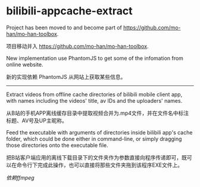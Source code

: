 # bilibili-appcache-extract

Project has been moved to and become part of https://github.com/mo-han/mo-han-toolbox.

项目移动并入 https://github.com/mo-han/mo-han-toolbox.

New implementation use PhantomJS to get some of the infomation from online website.

新的实现依赖 PhantomJS 从网站上获取某些信息。

---

Extract videos from offline cache directories of bilibili mobile client app, with names including the videos' title, av IDs and the uploaders' names. 

从B站的手机APP离线缓存目录中提取视频合并为.mp4文件，并在文件名中标注标题、AV号及UP主昵称。

Feed the executable with arguments of directories inside bilibili app's 
cache folder, which could be done either in command-line, or simply 
dragging those directories onto the executable file.

把B站客户端应用的离线下载目录下的文件夹作为参数直接向程序传递即可，既可以在命令行下完成此操作，也可以直接将那些文件夹拖到该程序EXE文件上。

*依赖ffmpeg*
